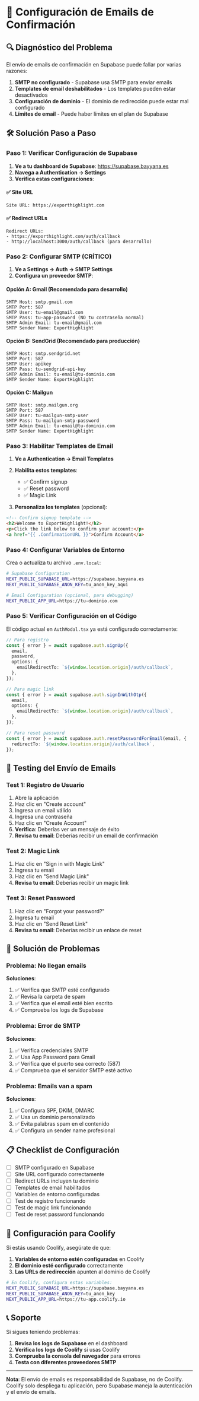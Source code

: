 # 📧 Configuración de Emails de Confirmación

## 🔍 Diagnóstico del Problema

El envío de emails de confirmación en Supabase puede fallar por varias razones:

1. **SMTP no configurado** - Supabase usa SMTP para enviar emails
2. **Templates de email deshabilitados** - Los templates pueden estar desactivados
3. **Configuración de dominio** - El dominio de redirección puede estar mal configurado
4. **Límites de email** - Puede haber límites en el plan de Supabase

## 🛠️ Solución Paso a Paso

### Paso 1: Verificar Configuración de Supabase

1. **Ve a tu dashboard de Supabase**: https://supabase.bayyana.es
2. **Navega a Authentication → Settings**
3. **Verifica estas configuraciones**:

#### ✅ Site URL
```
Site URL: https://exporthighlight.com
```

#### ✅ Redirect URLs
```
Redirect URLs: 
- https://exporthighlight.com/auth/callback
- http://localhost:3000/auth/callback (para desarrollo)
```

### Paso 2: Configurar SMTP (CRÍTICO)

1. **Ve a Settings → Auth → SMTP Settings**
2. **Configura un proveedor SMTP**:

#### Opción A: Gmail (Recomendado para desarrollo)
```
SMTP Host: smtp.gmail.com
SMTP Port: 587
SMTP User: tu-email@gmail.com
SMTP Pass: tu-app-password (NO tu contraseña normal)
SMTP Admin Email: tu-email@gmail.com
SMTP Sender Name: ExportHighlight
```

#### Opción B: SendGrid (Recomendado para producción)
```
SMTP Host: smtp.sendgrid.net
SMTP Port: 587
SMTP User: apikey
SMTP Pass: tu-sendgrid-api-key
SMTP Admin Email: tu-email@tu-dominio.com
SMTP Sender Name: ExportHighlight
```

#### Opción C: Mailgun
```
SMTP Host: smtp.mailgun.org
SMTP Port: 587
SMTP User: tu-mailgun-smtp-user
SMTP Pass: tu-mailgun-smtp-password
SMTP Admin Email: tu-email@tu-dominio.com
SMTP Sender Name: ExportHighlight
```

### Paso 3: Habilitar Templates de Email

1. **Ve a Authentication → Email Templates**
2. **Habilita estos templates**:
   - ✅ Confirm signup
   - ✅ Reset password
   - ✅ Magic Link

3. **Personaliza los templates** (opcional):
```html
<!-- Confirm signup template -->
<h2>Welcome to ExportHighlight!</h2>
<p>Click the link below to confirm your account:</p>
<a href="{{ .ConfirmationURL }}">Confirm Account</a>
```

### Paso 4: Configurar Variables de Entorno

Crea o actualiza tu archivo `.env.local`:

```bash
# Supabase Configuration
NEXT_PUBLIC_SUPABASE_URL=https://supabase.bayyana.es
NEXT_PUBLIC_SUPABASE_ANON_KEY=tu_anon_key_aqui

# Email Configuration (opcional, para debugging)
NEXT_PUBLIC_APP_URL=https://tu-dominio.com
```

### Paso 5: Verificar Configuración en el Código

El código actual en `AuthModal.tsx` ya está configurado correctamente:

```typescript
// Para registro
const { error } = await supabase.auth.signUp({
  email,
  password,
  options: {
    emailRedirectTo: `${window.location.origin}/auth/callback`,
  },
});

// Para magic link
const { error } = await supabase.auth.signInWithOtp({
  email,
  options: {
    emailRedirectTo: `${window.location.origin}/auth/callback`,
  },
});

// Para reset password
const { error } = await supabase.auth.resetPasswordForEmail(email, {
  redirectTo: `${window.location.origin}/auth/callback`,
});
```

## 🧪 Testing del Envío de Emails

### Test 1: Registro de Usuario
1. Abre la aplicación
2. Haz clic en "Create account"
3. Ingresa un email válido
4. Ingresa una contraseña
5. Haz clic en "Create Account"
6. **Verifica**: Deberías ver un mensaje de éxito
7. **Revisa tu email**: Deberías recibir un email de confirmación

### Test 2: Magic Link
1. Haz clic en "Sign in with Magic Link"
2. Ingresa tu email
3. Haz clic en "Send Magic Link"
4. **Revisa tu email**: Deberías recibir un magic link

### Test 3: Reset Password
1. Haz clic en "Forgot your password?"
2. Ingresa tu email
3. Haz clic en "Send Reset Link"
4. **Revisa tu email**: Deberías recibir un enlace de reset

## 🚨 Solución de Problemas

### Problema: No llegan emails
**Soluciones**:
1. ✅ Verifica que SMTP esté configurado
2. ✅ Revisa la carpeta de spam
3. ✅ Verifica que el email esté bien escrito
4. ✅ Comprueba los logs de Supabase

### Problema: Error de SMTP
**Soluciones**:
1. ✅ Verifica credenciales SMTP
2. ✅ Usa App Password para Gmail
3. ✅ Verifica que el puerto sea correcto (587)
4. ✅ Comprueba que el servidor SMTP esté activo

### Problema: Emails van a spam
**Soluciones**:
1. ✅ Configura SPF, DKIM, DMARC
2. ✅ Usa un dominio personalizado
3. ✅ Evita palabras spam en el contenido
4. ✅ Configura un sender name profesional

## 📋 Checklist de Configuración

- [ ] SMTP configurado en Supabase
- [ ] Site URL configurado correctamente
- [ ] Redirect URLs incluyen tu dominio
- [ ] Templates de email habilitados
- [ ] Variables de entorno configuradas
- [ ] Test de registro funcionando
- [ ] Test de magic link funcionando
- [ ] Test de reset password funcionando

## 🔧 Configuración para Coolify

Si estás usando Coolify, asegúrate de que:

1. **Variables de entorno estén configuradas** en Coolify
2. **El dominio esté configurado** correctamente
3. **Las URLs de redirección** apunten al dominio de Coolify

```bash
# En Coolify, configura estas variables:
NEXT_PUBLIC_SUPABASE_URL=https://supabase.bayyana.es
NEXT_PUBLIC_SUPABASE_ANON_KEY=tu_anon_key
NEXT_PUBLIC_APP_URL=https://tu-app.coolify.io
```

## 📞 Soporte

Si sigues teniendo problemas:

1. **Revisa los logs de Supabase** en el dashboard
2. **Verifica los logs de Coolify** si usas Coolify
3. **Comprueba la consola del navegador** para errores
4. **Testa con diferentes proveedores SMTP**

---

**Nota**: El envío de emails es responsabilidad de Supabase, no de Coolify. Coolify solo despliega tu aplicación, pero Supabase maneja la autenticación y el envío de emails.
